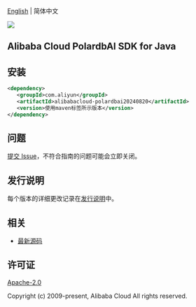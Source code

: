[English](README.md) | 简体中文

![](https://aliyunsdk-pages.alicdn.com/icons/AlibabaCloud.svg)

## Alibaba Cloud PolardbAI SDK for Java

## 安装

```xml
<dependency>
   <groupId>com.aliyun</groupId>
   <artifactId>alibabacloud-polardbai20240820</artifactId>
   <version>使用maven标签所示版本</version>
</dependency>
```

## 问题

[提交 Issue](https://github.com/aliyun/alibabacloud-java-async-sdk/issues/new)，不符合指南的问题可能会立即关闭。

## 发行说明

每个版本的详细更改记录在[发行说明](./ChangeLog.txt)中。

## 相关

- [最新源码](https://github.com/aliyun/alibabacloud-async-java-sdk/)

## 许可证

[Apache-2.0](http://www.apache.org/licenses/LICENSE-2.0)

Copyright (c) 2009-present, Alibaba Cloud All rights reserved.
